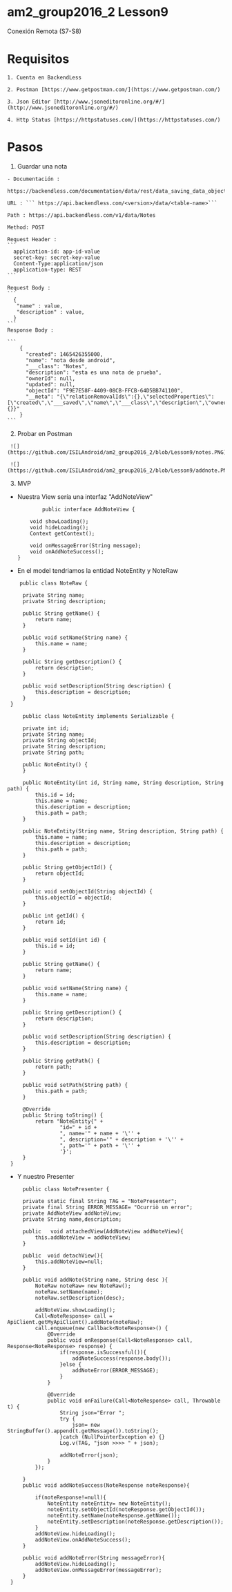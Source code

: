 # am2_group2016_2 Lesson9

Conexión Remota (S7-S8)
  
  # Requisitos 
  
    1. Cuenta en BackendLess
    
    2. Postman [https://www.getpostman.com/](https://www.getpostman.com/)
    
    3. Json Editor [http://www.jsoneditoronline.org/#/](http://www.jsoneditoronline.org/#/)
    
    4. Http Status [https://httpstatuses.com/](https://httpstatuses.com/)
    
  # Pasos 
  
  1. Guardar una nota
  
    - Documentación :
    
    https://backendless.com/documentation/data/rest/data_saving_data_objects.htm
    
    URL : ``` https://api.backendless.com/<version>/data/<table-name>```
    
    Path : https://api.backendless.com/v1/data/Notes
    
    Method: POST
    
    Request Header :
    ```
      application-id: app-id-value
      secret-key: secret-key-value
      Content-Type:application/json
      application-type: REST
    ```
    
    Request Body :
    ```
      {
       "name" : value,
       "description" : value,
      }
    ```
    Response Body :
    
    ```
        {
          "created": 1465426355000,
          "name": "nota desde android",
          "___class": "Notes",
          "description": "esta es una nota de prueba",
          "ownerId": null,
          "updated": null,
          "objectId": "F9E7E58F-4409-08CB-FFCB-64D5BB741100",
          "__meta": "{\"relationRemovalIds\":{},\"selectedProperties\":[\"created\",\"___saved\",\"name\",\"___class\",\"description\",\"ownerId\",\"updated\",\"objectId\"],\"relatedObjects\":{}}"
        }
    ```
  2.  Probar en Postman
  
     ![](https://github.com/ISILAndroid/am2_group2016_2/blob/Lesson9/notes.PNG)
       
     ![](https://github.com/ISILAndroid/am2_group2016_2/blob/Lesson9/addnote.PNG)
     
  3. MVP
   - Nuestra View sería una interfaz "AddNoteView"
      ```
              public interface AddNoteView {

          void showLoading();
          void hideLoading();
          Context getContext();

          void onMessageError(String message);
          void onAddNoteSuccess();
      }
      ```
   - En el model tendriamos la entidad NoteEntity y NoteRaw
   
   ```
       public class NoteRaw {

        private String name;
        private String description;

        public String getName() {
            return name;
        }

        public void setName(String name) {
            this.name = name;
        }

        public String getDescription() {
            return description;
        }

        public void setDescription(String description) {
            this.description = description;
        }
    }

   ```
   
   ```
        public class NoteEntity implements Serializable {

        private int id;
        private String name;
        private String objectId;
        private String description;
        private String path;

        public NoteEntity() {
        }

        public NoteEntity(int id, String name, String description, String path) {
            this.id = id;
            this.name = name;
            this.description = description;
            this.path = path;
        }

        public NoteEntity(String name, String description, String path) {
            this.name = name;
            this.description = description;
            this.path = path;
        }

        public String getObjectId() {
            return objectId;
        }

        public void setObjectId(String objectId) {
            this.objectId = objectId;
        }

        public int getId() {
            return id;
        }

        public void setId(int id) {
            this.id = id;
        }

        public String getName() {
            return name;
        }

        public void setName(String name) {
            this.name = name;
        }

        public String getDescription() {
            return description;
        }

        public void setDescription(String description) {
            this.description = description;
        }

        public String getPath() {
            return path;
        }

        public void setPath(String path) {
            this.path = path;
        }

        @Override
        public String toString() {
            return "NoteEntity{" +
                    "id=" + id +
                    ", name='" + name + '\'' +
                    ", description='" + description + '\'' +
                    ", path='" + path + '\'' +
                    '}';
        }
    }
   ```
   - Y nuestro Presenter
   
   ```
        public class NotePresenter {

        private static final String TAG = "NotePresenter";
        private final String ERROR_MESSAGE= "Ocurriò un error";
        private AddNoteView addNoteView;
        private String name,description;

        public   void attachedView(AddNoteView addNoteView){
            this.addNoteView = addNoteView;
        }

        public  void detachView(){
            this.addNoteView=null;
        }

        public void addNote(String name, String desc ){
            NoteRaw noteRaw= new NoteRaw();
            noteRaw.setName(name);
            noteRaw.setDescription(desc);

            addNoteView.showLoading();
            Call<NoteResponse> call = ApiClient.getMyApiClient().addNote(noteRaw);
            call.enqueue(new Callback<NoteResponse>() {
                @Override
                public void onResponse(Call<NoteResponse> call, Response<NoteResponse> response) {
                    if(response.isSuccessful()){
                        addNoteSuccess(response.body());
                    }else {
                        addNoteError(ERROR_MESSAGE);
                    }
                }

                @Override
                public void onFailure(Call<NoteResponse> call, Throwable t) {
                    String json="Error ";
                    try {
                        json= new StringBuffer().append(t.getMessage()).toString();
                    }catch (NullPointerException e) {}
                    Log.v(TAG, "json >>>> " + json);

                    addNoteError(json);
                }
            });

        }
        public void addNoteSuccess(NoteResponse noteResponse){

            if(noteResponse!=null){
                NoteEntity noteEntity= new NoteEntity();
                noteEntity.setObjectId(noteResponse.getObjectId());
                noteEntity.setName(noteResponse.getName());
                noteEntity.setDescription(noteResponse.getDescription());
            }
            addNoteView.hideLoading();
            addNoteView.onAddNoteSuccess();
        }

        public void addNoteError(String messageError){
            addNoteView.hideLoading();
            addNoteView.onMessageError(messageError);
        }
    }

   ```
  
